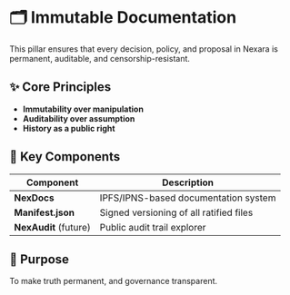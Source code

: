 # 🗂️ Immutable Documentation

This pillar ensures that every decision, policy, and proposal in Nexara is permanent, auditable, and censorship-resistant.

## ✨ Core Principles

- **Immutability over manipulation**
- **Auditability over assumption**
- **History as a public right**

## 🔧 Key Components

| Component | Description |
|-----------|-------------|
| **NexDocs** | IPFS/IPNS-based documentation system |
| **Manifest.json** | Signed versioning of all ratified files |
| **NexAudit** (future) | Public audit trail explorer |

## 🧭 Purpose

To make truth permanent, and governance transparent.
